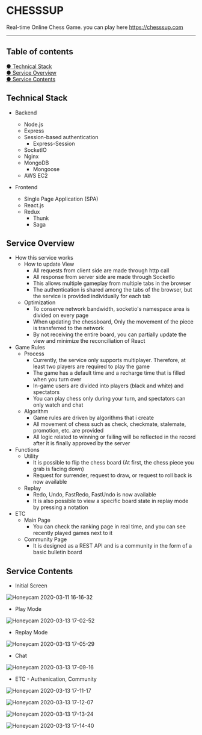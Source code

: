 # CHESSSUP

Real-time Online Chess Game. you can play here <https://chesssup.com>

----

## Table of contents

[● Technical Stack](#Technial-Stack)  
[● Service Overview](#Service-Overview)  
[● Service Contents](#Service-Contents)    

## Technical Stack

* Backend
  * Node.js
  * Express
  * Session-based authentication
    * Express-Session
  * SocketIO
  * Nginx
  * MongoDB
    * Mongoose
  * AWS EC2

* Frontend
  * Single Page Application (SPA)
  * React.js
  * Redux
    * Thunk
    * Saga

## Service Overview

* How this service works
  * How to update View
    * All requests from client side are made through http call
    * All response from server side are made through SocketIo
    * This allows multiple gameplay from multiple tabs in the browser
    * The authentication is shared among the tabs of the browser, but the service is provided individually for each tab
  * Optimization
    * To conserve network bandwidth, socketio's namespace area is divided on every page
    * When updating the chessboard, Only the movement of the piece is transferred to the network
    * By not receiving the entire board, you can partially update the view and minimize the reconciliation of React
* Game Rules
  * Process
    * Currently, the service only supports multiplayer. Therefore, at least two players are required to play the game
    * The game has a default time and a recharge time that is filled when you turn over
    * In-game users are divided into players (black and white) and spectators
    * You can play chess only during your turn, and spectators can only watch and chat
  * Algorithm
    * Game rules are driven by algorithms that i create
    * All movement of chess such as check, checkmate, stalemate, promotion, etc. are provided
    * All logic related to winning or failing will be reflected in the record after it is finally approved by the server
* Functions
  * Utility
    * It is possible to flip the chess board (At first, the chess piece you grab is facing down)
    * Request for surrender, request to draw, or request to roll back is now available
  * Replay
    * Redo, Undo, FastRedo, FastUndo is now available
    * It is also possible to view a specific board state in replay mode by pressing a notation
* ETC
  * Main Page
    * You can check the ranking page in real time, and you can see recently played games next to it
  * Community Page
    * It is designed as a REST API and is a community in the form of a basic bulletin board

## Service Contents

* Initial Screen

![Honeycam 2020-03-11 16-16-32](https://user-images.githubusercontent.com/56418546/76602777-ffb30c00-654e-11ea-9adc-88fba21d12d5.gif)

* Play Mode

![Honeycam 2020-03-13 17-02-52](https://user-images.githubusercontent.com/56418546/76602739-ed38d280-654e-11ea-894c-d0ddb13f04ed.gif)

* Replay Mode

![Honeycam 2020-03-13 17-05-29](https://user-images.githubusercontent.com/56418546/76602801-0b063780-654f-11ea-88f1-d7fecc2b7537.gif)

* Chat

![Honeycam 2020-03-13 17-09-16](https://user-images.githubusercontent.com/56418546/76602818-1194af00-654f-11ea-8f5e-4cf653e2049f.gif)

* ETC - Authenication, Community

![Honeycam 2020-03-13 17-11-17](https://user-images.githubusercontent.com/56418546/76602836-19545380-654f-11ea-8956-4ba342079861.gif)

![Honeycam 2020-03-13 17-12-07](https://user-images.githubusercontent.com/56418546/76602852-1fe2cb00-654f-11ea-93c2-7989d246d05a.gif)

![Honeycam 2020-03-13 17-13-24](https://user-images.githubusercontent.com/56418546/76602865-26714280-654f-11ea-986a-b8d8c2d39b19.gif)

![Honeycam 2020-03-13 17-14-40](https://user-images.githubusercontent.com/56418546/76602875-2c672380-654f-11ea-81de-78ec1879e094.gif)

